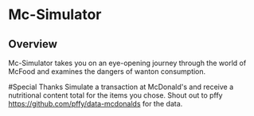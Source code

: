 # Mc-Simulator
## Overview
Mc-Simulator takes you on an eye-opening journey through the world of McFood and examines the dangers of wanton consumption.

#Special Thanks
Simulate a transaction at McDonald's and receive a nutritional content total for the items you chose.
Shout out to pffy  https://github.com/pffy/data-mcdonalds for the data.
